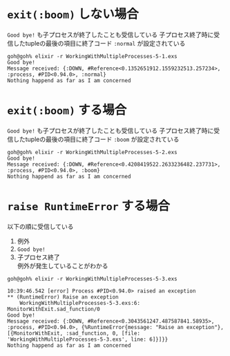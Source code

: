# `exit(:boom)` しない場合

`Good bye!` も子プロセスが終了したことも受信している
子プロセス終了時に受信したtupleの最後の項目に終了コード `:normal` が設定されている

```
goh@goh% elixir -r WorkingWithMultipleProcesses-5-1.exs
Good bye!
Message received: {:DOWN, #Reference<0.1352651912.1559232513.257234>, :process, #PID<0.94.0>, :normal}
Nothing happend as far as I am concerned
```

# `exit(:boom)` する場合
`Good bye!` も子プロセスが終了したことも受信している
子プロセス終了時に受信したtupleの最後の項目に終了コード `:boom` が設定されている

```
goh@goh% elixir -r WorkingWithMultipleProcesses-5-2.exs
Good bye!
Message received: {:DOWN, #Reference<0.4208419522.2633236482.237731>, :process, #PID<0.94.0>, :boom}
Nothing happend as far as I am concerned
```

# `raise RuntimeError` する場合

以下の順に受信している

1. 例外
2. `Good bye!`
3. 子プロセス終了  
    例外が発生していることがわかる

```
goh@goh% elixir -r WorkingWithMultipleProcesses-5-3.exs

10:39:46.542 [error] Process #PID<0.94.0> raised an exception
** (RuntimeError) Raise an exception
    WorkingWithMultipleProcesses-5-3.exs:6: MonitorWithExit.sad_function/0
Good bye!
Message received: {:DOWN, #Reference<0.3043561247.487587841.58935>, :process, #PID<0.94.0>, {%RuntimeError{message: "Raise an exception"}, [{MonitorWithExit, :sad_function, 0, [file: 'WorkingWithMultipleProcesses-5-3.exs', line: 6]}]}}
Nothing happend as far as I am concerned
```

